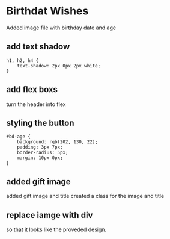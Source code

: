 # Birthdat Wishes

Added image file with birthday date and age

## add text shadow

```
h1, h2, h4 {
    text-shadow: 2px 0px 2px white;
}
```

## add flex boxs

turn the header into flex

## styling the button

```
#bd-age {
    background: rgb(202, 130, 22);
    padding: 3px 7px;
    border-radius: 5px;
    margin: 10px 0px;
}
```

## added gift image

added gift image and title
created a class for the image and title

## replace iamge with div

so that it looks like the proveded design.
